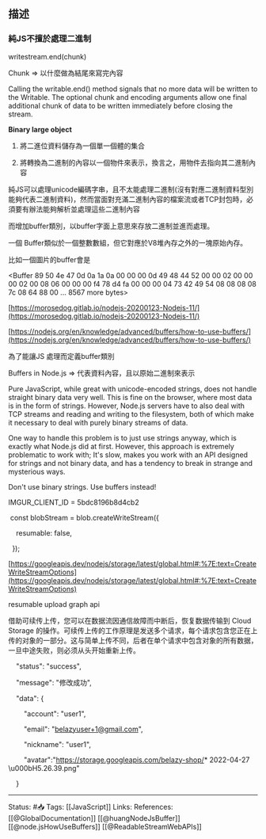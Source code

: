 

## 描述
  

### 純JS不擅於處理二進制

writestream.end(chunk)

Chunk => 以什麼做為結尾來寫完內容

Calling the writable.end() method signals that no more data will be written to the Writable. The optional chunk and encoding arguments allow one final additional chunk of data to be written immediately before closing the stream.

  

  

**Binary large object**

1.  將二進位資料儲存為一個單一個體的集合

  

1.  將轉換為二進制的內容以一個物件來表示，換言之，用物件去指向其二進制內容

  

  

純JS可以處理unicode編碼字串，且不太能處理二進制(沒有對應二進制資料型別能夠代表二進制資料)，然而當面對充滿二進制內容的檔案流或者TCP封包時，必須要有辦法能夠解析並處理這些二進制內容

而增加buffer類別，以buffer字面上意思來存放二進制並進而處理。

一個 Buffer類似於一個整數數組，但它對應於V8堆內存之外的一塊原始內存。

  

比如一個圖片的buffer會是

<Buffer 89 50 4e 47 0d 0a 1a 0a 00 00 00 0d 49 48 44 52 00 00 02 00 00 00 02 00 08 06 00 00 00 f4 78 d4 fa 00 00 00 04 73 42 49 54 08 08 08 08 7c 08 64 88 00 ... 8567 more bytes>

[https://morosedog.gitlab.io/nodejs-20200123-Nodejs-11/](https://morosedog.gitlab.io/nodejs-20200123-Nodejs-11/)

[https://nodejs.org/en/knowledge/advanced/buffers/how-to-use-buffers/](https://nodejs.org/en/knowledge/advanced/buffers/how-to-use-buffers/)

  

  

為了能讓JS 處理而定義buffer類別

  

Buffers in Node.js => 代表資料內容，且以原始二進制來表示

  

  

  

Pure JavaScript, while great with unicode-encoded strings, does not handle straight binary data very well. This is fine on the browser, where most data is in the form of strings. However, Node.js servers have to also deal with TCP streams and reading and writing to the filesystem, both of which make it necessary to deal with purely binary streams of data.

  

One way to handle this problem is to just use strings anyway, which is exactly what Node.js did at first. However, this approach is extremely problematic to work with; It's slow, makes you work with an API designed for strings and not binary data, and has a tendency to break in strange and mysterious ways.

  

Don't use binary strings. Use buffers instead!

  

  

IMGUR_CLIENT_ID = 5bdc8196b8d4cb2

 const blobStream = blob.createWriteStream({

    resumable: false,

  });

  

[https://googleapis.dev/nodejs/storage/latest/global.html#:%7E:text=CreateWriteStreamOptions](https://googleapis.dev/nodejs/storage/latest/global.html#:%7E:text=CreateWriteStreamOptions)

  

resumable upload graph api

借助可续传上传，您可以在数据流因通信故障而中断后，恢复数据传输到 Cloud Storage 的操作。可续传上传的工作原理是发送多个请求，每个请求包含您正在上传的对象的一部分。这与简单上传不同，后者在单个请求中包含对象的所有数据，一旦中途失败，则必须从头开始重新上传。

  

  

  

    "status": "success",

    "message": "修改成功",

    "data": {

        "account": "user1",

        "email": "belazyuser+1@gmail.com",

        "nickname": "user1",

        "avatar":"https://storage.googleapis.com/belazy-shop/* 2022-04-27 \u000bH5.26.39.png"

    }
	
---
Status: #📥 
Tags:
[[JavaScript]] 
Links:
References:
[[@GlobalDocumentation]]
[[@huangNodeJsBuffer]]
[[@node.jsHowUseBuffers]]
[[@ReadableStreamWebAPIs]]